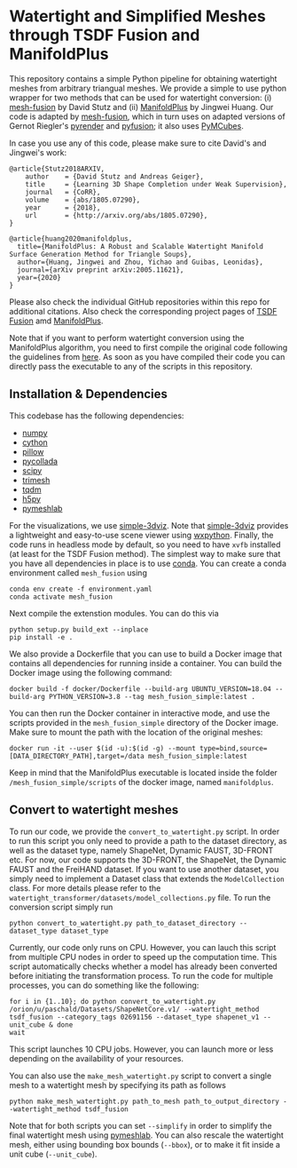 # Watertight and Simplified Meshes through TSDF Fusion and ManifoldPlus

This repository contains a simple Python pipeline for obtaining watertight
meshes from arbitrary triangual meshes. We provide a simple to use python
wrapper for two methods that can be used for watertight conversion: (i)
[mesh-fusion](https://github.com/davidstutz/mesh-fusion) by David Stutz and
(ii) [ManifoldPlus](https://github.com/hjwdzh/ManifoldPlus) by Jingwei Huang.
Our code is adapted by
[mesh-fusion](https://github.com/davidstutz/mesh-fusion), which in turn uses on
adapted versions of Gernot Riegler's
[pyrender](https://github.com/griegler/pyrender) and
[pyfusion](https://github.com/griegler/pyfusion); it also uses
[PyMCubes](https://github.com/pmneila/PyMCubes).

In case you use any of this code, please make sure to cite David's and Jingwei's work:

    @article{Stutz2018ARXIV,
        author    = {David Stutz and Andreas Geiger},
        title     = {Learning 3D Shape Completion under Weak Supervision},
        journal   = {CoRR},
        volume    = {abs/1805.07290},
        year      = {2018},
        url       = {http://arxiv.org/abs/1805.07290},
    }

    @article{huang2020manifoldplus,
      title={ManifoldPlus: A Robust and Scalable Watertight Manifold Surface Generation Method for Triangle Soups},
      author={Huang, Jingwei and Zhou, Yichao and Guibas, Leonidas},
      journal={arXiv preprint arXiv:2005.11621},
      year={2020}
    }

Please also check the individual GitHub repositories within this repo for
additional citations. Also check the corresponding project
pages of [TSDF Fusion](http://davidstutz.de/projects/shape-completion/)
amd [ManifoldPlus](https://github.com/hjwdzh/ManifoldPlus).

Note that if you want to perform watertight conversion using the ManifoldPlus
algorithm, you need to first compile the original code following the guidelines from
[here](https://github.com/hjwdzh/ManifoldPlus). As soon as you have compiled their code
you can directly pass the executable to any of the scripts in this repository.


## Installation & Dependencies

This codebase has the following dependencies:

- [numpy](https://numpy.org/doc/stable/user/install.html)
- [cython](https://cython.readthedocs.io/en/latest/src/quickstart/build.html)
- [pillow](https://pillow.readthedocs.io/en/stable/installation.html)
- [pycollada](https://pycollada.readthedocs.io/en/latest/install.html)
- [scipy](https://scipy.org/install/)
- [trimesh](https://github.com/mikedh/trimesh)
- [tqdm](https://github.com/tqdm/tqdm)
- [h5py](https://www.h5py.org/)
- [pymeshlab](https://pymeshlab.readthedocs.io/en/latest/)

For the visualizations, we use [simple-3dviz](http://simple-3dviz.com).
Note that
[simple-3dviz](http://simple-3dviz.com) provides a lightweight and easy-to-use
scene viewer using [wxpython](https://www.wxpython.org/). 
Finally, the code runs in headless mode by default, so you need to have `xvfb`
installed (at least for the TSDF Fusion method). 
The simplest way to make sure that you have all dependencies in place is to use
[conda](https://docs.conda.io/projects/conda/en/4.6.1/index.html). You can
create a conda environment called ```mesh_fusion``` using
```
conda env create -f environment.yaml
conda activate mesh_fusion
```

Next compile the extenstion modules. You can do this via
```
python setup.py build_ext --inplace
pip install -e .
```

We also provide a Dockerfile that you can use to build a Docker image that contains all
dependencies for running inside a container. You can build the Docker image using the
following command:
```
docker build -f docker/Dockerfile --build-arg UBUNTU_VERSION=18.04 --build-arg PYTHON_VERSION=3.8 --tag mesh_fusion_simple:latest .
```

You can then run the Docker container in interactive mode, and use the scripts provided in the
`mesh_fusion_simple` directory of the Docker image. Make sure to mount the path with the 
location of the original meshes:
```
docker run -it --user $(id -u):$(id -g) --mount type=bind,source=[DATA_DIRECTORY_PATH],target=/data mesh_fusion_simple:latest
```
Keep in mind that the ManifoldPlus executable is located inside the folder `/mesh_fusion_simple/scripts` of the docker image,
named `manifoldplus`.

## Convert to watertight meshes

To run our code, we provide the `convert_to_watertight.py` script. In order to
run this script you only need to provide a path to the dataset directory, as
well as the dataset type, namely ShapeNet, Dynamic FAUST, 3D-FRONT etc. For now,
our code supports the 3D-FRONT, the ShapeNet, the Dynamic FAUST and the FreiHAND
dataset. If you want to use another dataset, you simply need to implement a
Dataset class that extends the `ModelCollection` class. For more details please
refer to the `watertight_transformer/datasets/model_collections.py` file. To run the
conversion script simply run
```
python convert_to_watertight.py path_to_dataset_directory --dataset_type dataset_type
```
Currently, our code only runs on CPU. However, you can lauch this script from
multiple CPU nodes in order to speed up the computation time. This script
automatically checks whether a model has already been converted before initiating
the transformation process. To run the code for multiple processes, you can do something
like the following:
```
for i in {1..10}; do python convert_to_watertight.py /orion/u/paschald/Datasets/ShapeNetCore.v1/ --watertight_method tsdf_fusion --category_tags 02691156 --dataset_type shapenet_v1 --unit_cube & done
wait
```
This script launches 10 CPU jobs. However, you can launch more or less
depending on the availability of your resources.

You can also use the `make_mesh_watertight.py` script to convert a single mesh
to a watertight mesh by specifying its path as follows
```
python make_mesh_watertight.py path_to_mesh path_to_output_directory --watertight_method tsdf_fusion
```

Note that for both scripts you can set `--simplify` in order to simplify the
final watertight mesh using
[pymeshlab](https://pymeshlab.readthedocs.io/en/latest/). You can also rescale
the watertight mesh, either using bounding box bounds (`--bbox`), or to make it
fit inside a unit cube (`--unit_cube`).

